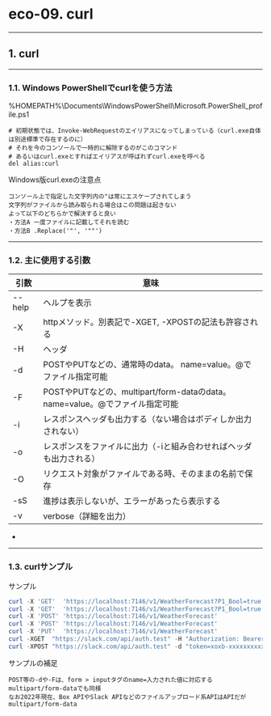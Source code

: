 # eco-09. curl
________________________________________
## 1. curl
________________________________________
### 1.1. Windows PowerShellでcurlを使う方法

%HOMEPATH%\Documents\WindowsPowerShell\Microsoft.PowerShell_profile.ps1

```text
# 初期状態では、Invoke-WebRequestのエイリアスになってしまっている（curl.exe自体は別途標準で存在するのに）
# それを今のコンソールで一時的に解除するのがこのコマンド
# あるいはcurl.exeとすればエイリアスが呼ばれずcurl.exeを呼べる
del alias:curl
```

Windows版curl.exeの注意点

```text
コンソール上で指定した文字列内の"は常にエスケープされてしまう
文字列がファイルから読み取られる場合はこの問題は起きない
よって以下のどちらかで解決すると良い
・方法A 一度ファイルに記載してそれを読む
・方法B .Replace('"', '""')
```

________________________________________
### 1.2. 主に使用する引数

|引数  |意味
|------|-----------------------------------------------------
|--help|ヘルプを表示
|-X    |httpメソッド。別表記で-XGET, -XPOSTの記法も許容される
|-H    |ヘッダ
|-d    |POSTやPUTなどの、通常時のdata。             name=value。@でファイル指定可能
|-F    |POSTやPUTなどの、multipart/form-dataのdata。name=value。@でファイル指定可能
|-i    |レスポンスヘッダも出力する（ない場合はボディしか出力されない）
|-o    |レスポンスをファイルに出力（-iと組み合わせればヘッダも出力される）
|-O    |リクエスト対象がファイルである時、そのままの名前で保存
|-sS   |進捗は表示しないが、エラーがあったら表示する
|-v    |verbose（詳細を出力）

-

________________________________________
### 1.3. curlサンプル

サンプル

```powershell
curl -X 'GET'  'https://localhost:7146/v1/WeatherForecast?P1_Bool=true'
curl -X 'GET'  'https://localhost:7146/v1/WeatherForecast?P1_Bool=true' -o 'C:\curl\response.txt' -i -v
curl -X 'POST' 'https://localhost:7146/v1/WeatherForecast'              -H 'Content-Type: application/json' -d '{ "p1_Bool": true, "p2_Int": 0, "p3_String": "string", "p4_Double": 0 }'.Replace('"', '""')
curl -X 'POST' 'https://localhost:7146/v1/WeatherForecast'              -H 'Content-Type: application/json' -d @C:\curl\requestdata_json.txt
curl -X 'PUT'  'https://localhost:7146/v1/WeatherForecast'              -H 'Content-Type: multipart/form-data' -F 'option=aaa' -F 'file=@C:\curl\sample_file.png'
curl -XGET  "https://slack.com/api/auth.test" -H "Authorization: Bearer xoxb-xxxxxxxxxxxx-xxxxxxxxxxxxx-xxxxxxxxxxxxxxxxxxxxxxxx"
curl -XPOST "https://slack.com/api/auth.test" -d "token=xoxb-xxxxxxxxxxxx-xxxxxxxxxxxxx-xxxxxxxxxxxxxxxxxxxxxxxx"
```

サンプルの補足

```text
POST等の-dや-Fは、form > inputタグのname=入力された値に対応する
multipart/form-dataでも同様
なお2022年現在、Box APIやSlack APIなどのファイルアップロード系APIはAPIだがmultipart/form-data
```